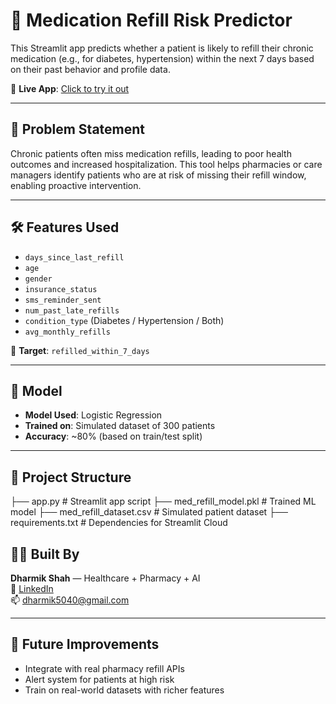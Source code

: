 # 💊 Medication Refill Risk Predictor

This Streamlit app predicts whether a patient is likely to refill their chronic medication (e.g., for diabetes, hypertension) within the next 7 days based on their past behavior and profile data.

🔗 **Live App**: [Click to try it out](https://fkjnndufh3ywech2nbtkrh.streamlit.app/)

---

## 🧠 Problem Statement

Chronic patients often miss medication refills, leading to poor health outcomes and increased hospitalization. This tool helps pharmacies or care managers identify patients who are at risk of missing their refill window, enabling proactive intervention.

---

## 🛠️ Features Used

- `days_since_last_refill`
- `age`
- `gender`
- `insurance_status`
- `sms_reminder_sent`
- `num_past_late_refills`
- `condition_type` (Diabetes / Hypertension / Both)
- `avg_monthly_refills`

🎯 **Target**: `refilled_within_7_days`

---

## 🤖 Model

- **Model Used**: Logistic Regression
- **Trained on**: Simulated dataset of 300 patients
- **Accuracy**: ~80% (based on train/test split)

---

## 📂 Project Structure
├── app.py # Streamlit app script
├── med_refill_model.pkl # Trained ML model
├── med_refill_dataset.csv # Simulated patient dataset
├── requirements.txt # Dependencies for Streamlit Cloud
## 👨‍⚕️ Built By

**Dharmik Shah** — Healthcare + Pharmacy + AI  
🔗 [LinkedIn](https://www.linkedin.com/in/dharmikshah/)  
📫 dharmik5040@gmail.com

---

## 🧠 Future Improvements

- Integrate with real pharmacy refill APIs  
- Alert system for patients at high risk  
- Train on real-world datasets with richer features
